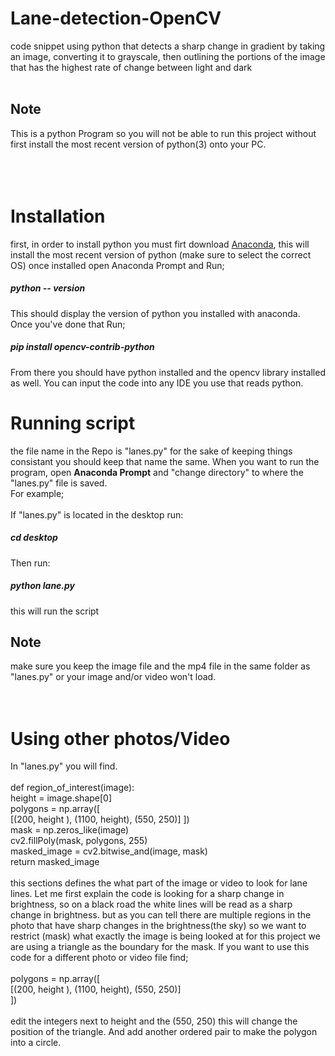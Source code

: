 # Lane-detection-OpenCV
code snippet using python that detects a sharp change in gradient by taking an image, converting it to grayscale, then outlining the portions of the image that has the highest rate of change between light and dark
<br>
<br>
## Note
This is a python Program so you will not be able to run this project without first install the most recent version of python(3) onto your PC.
<br>
<br>
<br>
<br>
# Installation
first, in order to install python you must firt download <a href="https://www.anaconda.com/distribution/">Anaconda</a>, this will install the most recent version of python (make sure to select the correct OS) once installed open Anaconda Prompt and Run;
##### python -- version

This should display the version of python you installed with anaconda.
<br>
Once you've done that Run;
##### pip install opencv-contrib-python

From there you should have python installed and the opencv library installed as well. You can input the code into any IDE you use that reads python.


# Running script
the file name in the Repo is "lanes.py" for the sake of keeping things consistant you should keep that name the same. When you want to run the program, open <strong>Anaconda Prompt</strong> and "change directory" to where the "lanes.py" file is saved. 
<br>
For example;
<br>
<br>
If "lanes.py" is located in the desktop run:
##### cd desktop

Then run:

##### python lane.py
this will run the script

## Note
make sure you keep the image file and the mp4 file in the same folder as "lanes.py" or your image and/or video won't load. 
<br>
<br>
<br>
# Using other photos/Video
In "lanes.py" you will find.
<br>
<br>
def region_of_interest(image):<br>
    height = image.shape[0]<br>
    polygons = np.array([<br>
    [(200, height ), (1100, height), (550, 250)]
    ])<br>
    mask = np.zeros_like(image)<br>
    cv2.fillPoly(mask, polygons, 255)<br>
    masked_image = cv2.bitwise_and(image, mask)<br>
    return masked_image<br>
<br>
this sections defines the what part of the image or video to look for lane lines. Let me first explain the code is looking for a sharp change in brightness, so on a black road the white lines will be read as a sharp change in brightness. but as you can tell there are multiple regions in the photo that have sharp changes in the brightness(the sky) so we want to restrict (mask) what exactly the image is being looked at for this project we are using a triangle as the boundary for the mask. If you want to use this code for a different photo or video file find;
<br>
<br>
 polygons = np.array([<br>
    [(200, height ), (1100, height), (550, 250)]<br>
    ])
<br>
<br>
edit the integers next to height and the (550, 250) this will change the position of the triangle. And add another ordered pair to make the polygon into a circle.
